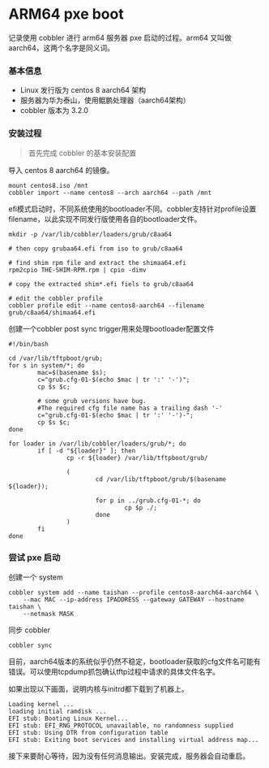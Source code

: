 # ARM64 pxe boot

记录使用 cobbler 进行 arm64 服务器 pxe 启动的过程。arm64 又叫做 aarch64，这两个名字是同义词。

### 基本信息

- Linux 发行版为 centos 8 aarch64 架构
- 服务器为华为泰山，使用鲲鹏处理器（aarch64架构）
- cobbler 版本为 3.2.0

### 安装过程

> 首先完成 cobbler 的基本安装配置

导入 centos 8 aarch64 的镜像。

```shell
mount centos8.iso /mnt
cobbler import --name centos8 --arch aarch64 --path /mnt
```

efi模式启动时，不同系统使用的bootloader不同。cobbler支持针对profile设置filename，以此实现不同发行版使用各自的bootloader文件。

```shell
mkdir -p /var/lib/cobbler/loaders/grub/c8aa64

# then copy grubaa64.efi from iso to grub/c8aa64

# find shim rpm file and extract the shimaa64.efi
rpm2cpio THE-SHIM-RPM.rpm | cpio -dimv

# copy the extracted shim*.efi fiels to grub/c8aa64

# edit the cobbler profile
cobbler profile edit --name centos8-aarch64 --filename grub/c8aa64/shimaa64.efi
```

创建一个cobbler post sync trigger用来处理bootloader配置文件

```shell
#!/bin/bash

cd /var/lib/tftpboot/grub;
for s in system/*; do
        mac=$(basename $s);
        c="grub.cfg-01-$(echo $mac | tr ':' '-')";
        cp $s $c;

        # some grub versions have bug.
        #The required cfg file name has a trailing dash '-'
        c="grub.cfg-01-$(echo $mac | tr ':' '-')-";
        cp $s $c;
done

for loader in /var/lib/cobbler/loaders/grub/*; do
        if [ -d "${loader}" ]; then
                cp -r ${loader} /var/lib/tftpboot/grub/

                (
                        cd /var/lib/tftpboot/grub/$(basename ${loader});

                        for p in ../grub.cfg-01-*; do
                                cp $p ./;
                        done
                )
        fi
done
```

### 尝试 pxe 启动

创建一个 system

```shell
cobbler system add --name taishan --profile centos8-aarch64-aarch64 \
	--mac MAC --ip-address IPADDRESS --gateway GATEWAY --hostname taishan \
	--netmask MASK
```

同步 cobbler

```shell
cobbler sync
```

目前，aarch64版本的系统似乎仍然不稳定，bootloader获取的cfg文件名可能有错误。可以使用tcpdump抓包确认tftp过程中请求的具体文件名字。

如果出现以下画面，说明内核与initrd都下载到了机器上。

```shell
Loading kernel ...
loading initial ramdisk ...
EFI stub: Booting Linux Kernel...
EFI stub: EFI_RNG_PROTOCOL unavailable, no randomness supplied
EFI stub: Using DTR from configuration table
EFI stub: Exiting boot services and installing virtual address map...
```

接下来要耐心等待，因为没有任何消息输出。安装完成，服务器会自动重启。
